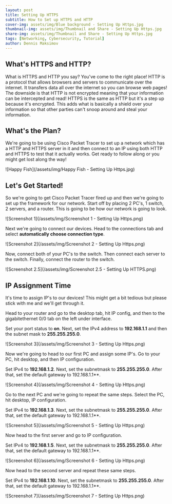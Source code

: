 ```yaml
---
layout: post
title: Setting Up HTTPS
subtitle: How to Set up HTTPS and HTTP
cover-img: assets/img/Blue background - Setting Up Https.jpg
thumbnail-img: assets/img/Thumbnail and Share - Setting Up Https.jpg
share-img: assets/img/Thumbnail and Share - Setting Up Https.jpg
tags: [Networking, Cybersecurity, Tutorial]
author: Dennis Maksimov
---
```


## What's HTTPS and HTTP?

What is HTTPS and HTTP you say? You've come to the right place! HTTP is a protocol that allows browsers and servers to communicate over the internet. It transfers data all over the internet so you can browse web pages! The downside is that HTTP is not encrypted meaning that your information can be intercepted and read! HTTPS is the same as HTTP but it's a step up because it's encrypted. This adds what is basically a shield over your information so that other parties can't snoop around and steal your information.

## What's the Plan?

We're going to be using Cisco Packet Tracer to set up a network which has a HTTP and HTTPS server in it and then connect to an IP using both HTTP and HTTPS to test that it actually works. Get ready to follow along or you might get lost along the way!

![Happy Fish](/assets/img/Happy Fish - Setting Up Https.jpg)

## Let's Get Started!

So we're going to get Cisco Packet Tracer fired up and then we're going to set up the framework for our network. Start off by placing 2 PC's, 1 switch, 2 servers, and a router. This is going to be how our network is going to look.

![Screenshot 1](/assets/img/Screenshot 1 - Setting Up Https.png)

Next we're going to connect our devices. Head to the connections tab and select **automatically choose connection type**. 

![Screenshot 2](/assets/img/Screenshot 2 - Setting Up Https.png)

Now, connect both of your PC's to the switch. Then connect each server to the switch. Finally, connect the router to the switch.

![Screenshot 2.5](/assets/img/Screenshot 2.5 - Setting Up HTTPS.png)

## IP Assignment Time

It's time to assign IP's to our devices! This might get a bit tedious but please stick with me and we'll get through it.

Head to your router and go to the desktop tab, hit IP config, and then to the gigabitethernet 0/0 tab on the left under interface. 

Set your port status to **on**. Next, set the IPv4 address to **192.168.1.1** and then the subnet mask to **255.255.255.0**.

![Screenshot 3](/assets/img/Screenshot 3 - Setting Up Https.png)

Now we're going to head to our first PC and assign some IP's. Go to your PC, hit desktop, and then IP configuration. 

Set IPv4 to **192.168.1.2**. Next, set the subnetmask to **255.255.255.0**. After that, set the default gateway to 192.168.1.1**.

![Screenshot 4](/assets/img/Screenshot 4 - Setting Up Https.png)

Go to the next PC and we're going to repeat the same steps. Select the PC, hit desktop, IP configuration. 

Set IPv4 to **192.168.1.3**. Next, set the subnetmask to **255.255.255.0**. After that, set the default gateway to 192.168.1.1**.

![Screenshot 5](/assets/img/Screenshot 5 - Setting Up Https.png)

Now head to the first server and go to IP configuration.

Set IPv4 to **192.168.1.5**. Next, set the subnetmask to **255.255.255.0**. After that, set the default gateway to 192.168.1.1**.

![Screenshot 6](/assets/img/Screenshot 6 - Setting Up Https.png)

Now head to the second server and repeat these same steps.

Set IPv4 to **192.168.1.10**. Next, set the subnetmask to **255.255.255.0**. After that, set the default gateway to 192.168.1.1**.

![Screenshot 7](/assets/img/Screenshot 7 - Setting Up Https.png)




